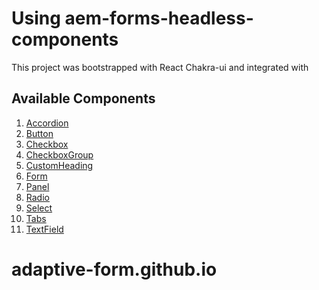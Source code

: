 # Using aem-forms-headless-components

This project was bootstrapped with React Chakra-ui and integrated with 

## Available Components

1) [Accordion](/src/components/AccordionComp.jsx)
2) [Button](/src/components/ButtonComp.jsx)
3) [Checkbox](/src/components/CheckBoxComp.jsx)
4) [CheckboxGroup](/src/components/CheckBoxGroup.jsx)
5) [CustomHeading](/src/components/CheckBoxGroup.jsx)
6) [Form](/src/components/Form.jsx)
7) [Panel](/src/components/Panel.jsx)
8) [Radio](/src/components/RadioComp.jsx)
9) [Select](/src/components/SelectComp.jsx)
10) [Tabs](/src/components/TabsComp.jsx)
11) [TextField](/src/components/TextFieldComp.jsx)

# adaptive-form.github.io
